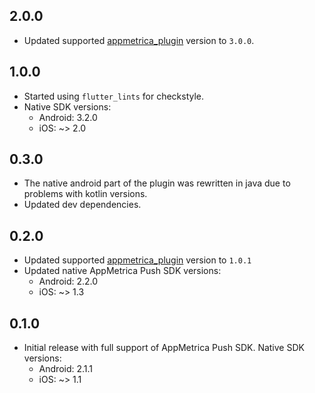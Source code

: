 ## 2.0.0

- Updated supported [appmetrica_plugin](https://pub.dev/packages/appmetrica_plugin) version to `3.0.0`.

## 1.0.0

- Started using `flutter_lints` for checkstyle.
- Native SDK versions:
  - Android: 3.2.0
  - iOS: ~> 2.0

## 0.3.0

- The native android part of the plugin was rewritten in java due to problems with kotlin versions.
- Updated dev dependencies.

## 0.2.0

- Updated supported [appmetrica_plugin](https://pub.dev/packages/appmetrica_plugin) version to `1.0.1`
- Updated native AppMetrica Push SDK versions:
  - Android: 2.2.0
  - iOS: ~> 1.3

## 0.1.0

- Initial release with full support of AppMetrica Push SDK. Native SDK versions:
  - Android: 2.1.1
  - iOS: ~> 1.1
